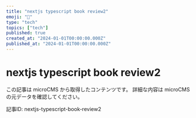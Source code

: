 ```yaml
---
title: "nextjs typescript book review2"
emoji: "📝"
type: "tech"
topics: ["tech"]
published: true
created_at: "2024-01-01T00:00:00.000Z"
published_at: "2024-01-01T00:00:00.000Z"
---
```


# nextjs typescript book review2

この記事は microCMS から取得したコンテンツです。
詳細な内容は microCMS の元データを確認してください。

記事ID: nextjs-typescript-book-review2

